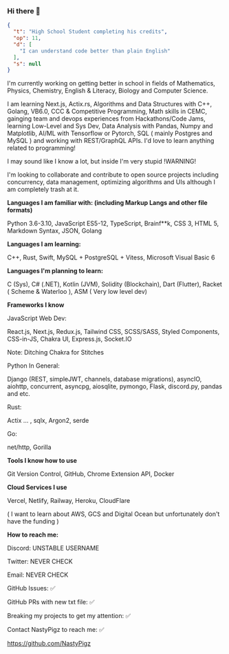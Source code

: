 ### Hi there 👋

```json
{
  "t": "High School Student completing his credits",
  "op": 11,
  "d": [
    "I can understand code better than plain English"
  ],
  "s": null
}
```

I'm currently working on getting better in school in fields of Mathematics, Physics, Chemistry, English & Literacy, Biology and Computer Science.

I am learning Next.js, Actix.rs, Algorithms and Data Structures with C++, Golang, VB6.0, CCC & Competitive Programming, Math skills in CEMC, gainging team and devops experiences from Hackathons/Code Jams, learning Low-Level and Sys Dev, Data Analysis with Pandas, Numpy and Matplotlib, AI/ML with Tensorflow or Pytorch, SQL ( mainly Postgres and MySQL ) and working with REST/GraphQL APIs. I'd love to learn anything related to programming!

I may sound like I know a lot, but inside I'm very stupid !WARNING!

I'm looking to collaborate and contribute to open source projects including concurrency, data management, optimizing algorithms and UIs although I am completely trash at it.

**Languages I am familiar with: (including Markup Langs and other file formats)**

Python 3.6-3.10, JavaScript ES5-12, TypeScript, Brainf\*\*k, CSS 3, HTML 5, Markdown Syntax, JSON, Golang

**Languages I am learning:**

C++, Rust, Swift, MySQL + PostgreSQL + Vitess, Microsoft Visual Basic 6

**Languages I'm planning to learn:**

C (Sys), C# (.NET), Kotlin (JVM), Solidity (Blockchain), Dart (Flutter), Racket ( Scheme & Waterloo ), ASM ( Very low level dev)

**Frameworks I know**

JavaScript Web Dev:

React.js, Next.js, Redux.js, Tailwind CSS, SCSS/SASS, Styled Components, CSS-in-JS, Chakra UI, Express.js, Socket.IO

Note: Ditching Chakra for Stitches

Python In General:

Django (REST, simpleJWT, channels, database migrations), asyncIO, aiohttp, concurrent, asyncpg, aiosqlite, pymongo, Flask, discord.py, pandas and etc.

Rust:

Actix ... , sqlx, Argon2, serde

Go:

net/http, Gorilla

**Tools I know how to use**

Git Version Control, GitHub, Chrome Extension API, Docker

**Cloud Services I use**

Vercel, Netlify, Railway, Heroku, CloudFlare

( I want to learn about AWS, GCS and Digital Ocean but unfortunately don't have the funding )

**How to reach me:**

Discord: UNSTABLE USERNAME

Twitter: NEVER CHECK

Email: NEVER CHECK

GitHub Issues: ✅

GitHub PRs with new txt file: ✅

Breaking my projects to get my attention: ✅

Contact NastyPigz to reach me: ✅

https://github.com/NastyPigz

<!--
**PullStackPigDev/PullStackPigDev** is a ✨ _special_ ✨ repository because its `README.md` (this file) appears on your GitHub profile.

Here are some ideas to get you started:

- 🔭 I’m currently working on **get my highschool credits**
- 🌱 I’m currently learning ...
- 👯 I’m looking to collaborate on ...
- 🤔 I’m looking for help with ...
- 💬 Ask me about ...
- 📫 How to reach me: ...
- 😄 Pronouns: ...
- ⚡ Fun fact: ...
-->
